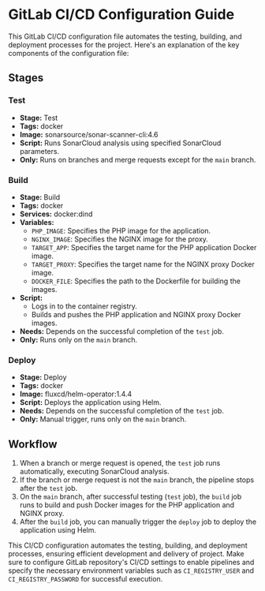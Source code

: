 # GitLab CI/CD Configuration Guide

This GitLab CI/CD configuration file automates the testing, building, and deployment processes for the project. Here's an explanation of the key components of the configuration file:

## Stages

### Test
- **Stage:** Test
- **Tags:** docker
- **Image:** sonarsource/sonar-scanner-cli:4.6
- **Script:** Runs SonarCloud analysis using specified SonarCloud parameters.
- **Only:** Runs on branches and merge requests except for the `main` branch.

### Build
- **Stage:** Build
- **Tags:** docker
- **Services:** docker:dind
- **Variables:**
  - `PHP_IMAGE`: Specifies the PHP image for the application.
  - `NGINX_IMAGE`: Specifies the NGINX image for the proxy.
  - `TARGET_APP`: Specifies the target name for the PHP application Docker image.
  - `TARGET_PROXY`: Specifies the target name for the NGINX proxy Docker image.
  - `DOCKER_FILE`: Specifies the path to the Dockerfile for building the images.
- **Script:**
  - Logs in to the container registry.
  - Builds and pushes the PHP application and NGINX proxy Docker images.
- **Needs:** Depends on the successful completion of the `test` job.
- **Only:** Runs only on the `main` branch.

### Deploy
- **Stage:** Deploy
- **Tags:** docker
- **Image:** fluxcd/helm-operator:1.4.4
- **Script:** Deploys the application using Helm.
- **Needs:** Depends on the successful completion of the `test` job.
- **Only:** Manual trigger, runs only on the `main` branch.

## Workflow

1. When a branch or merge request is opened, the `test` job runs automatically, executing SonarCloud analysis.
2. If the branch or merge request is not the `main` branch, the pipeline stops after the `test` job.
3. On the `main` branch, after successful testing (`test` job), the `build` job runs to build and push Docker images for the PHP application and NGINX proxy.
4. After the `build` job, you can manually trigger the `deploy` job to deploy the application using Helm.

This CI/CD configuration automates the testing, building, and deployment processes, ensuring efficient development and delivery of project. Make sure to configure  GitLab repository's CI/CD settings to enable pipelines and specify the necessary environment variables such as `CI_REGISTRY_USER` and `CI_REGISTRY_PASSWORD` for successful execution.
